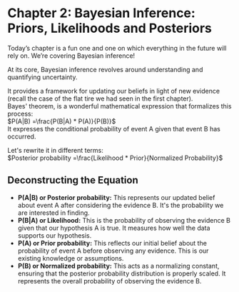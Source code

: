 # Chapter 2: Bayesian Inference: Priors, Likelihoods and Posteriors
Today’s chapter is a fun one and one on which everything in the future will rely on. We’re covering Bayesian inference!

At its core, Bayesian inference revolves around understanding and quantifying uncertainty. 

It provides a framework for updating our beliefs in light of new evidence (recall the case of the flat tire we had seen in the first chapter).   
Bayes' theorem, is a wonderful mathematical expression that formalizes this process:  
$P(A|B) =\frac{P(B|A) * P(A)}{P(B)}$   
It expresses the conditional probability of event A given that event B has occurred. 

Let's rewrite it in different terms:  
$Posterior probability =\frac{Likelihood * Prior}{Normalized Probability}$ 

## Deconstructing the Equation
* **P(A|B) or Posterior probability:** This represents our updated belief about event A after considering the evidence B. It's the probability we are interested in finding.
* **P(B|A) or Likelihood:** This is the probability of observing the evidence B given that our hypothesis A is true. It measures how well the data supports our hypothesis.
* **P(A) or Prior probability:** This reflects our initial belief about the probability of event A before observing any evidence. This is our existing knowledge or assumptions.
* **P(B) or Normalized probability:** This acts as a normalizing constant, ensuring that the posterior probability distribution is properly scaled. It represents the overall probability of observing the evidence B.
